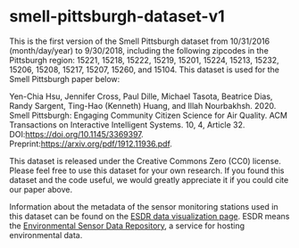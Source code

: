# smell-pittsburgh-dataset-v1

This is the first version of the Smell Pittsburgh dataset from 10/31/2016 (month/day/year) to 9/30/2018, including the following zipcodes in the Pittsburgh region: 15221, 15218, 15222, 15219, 15201, 15224, 15213, 15232, 15206, 15208, 15217, 15207, 15260, and 15104. This dataset is used for the Smell Pittsburgh paper below:

Yen-Chia Hsu, Jennifer Cross, Paul Dille, Michael Tasota, Beatrice Dias, Randy Sargent, Ting-Hao (Kenneth) Huang, and Illah Nourbakhsh. 2020. Smell Pittsburgh: Engaging Community Citizen Science for Air Quality. ACM Transactions on Interactive Intelligent Systems. 10, 4, Article 32. DOI:https://doi.org/10.1145/3369397. Preprint:https://arxiv.org/pdf/1912.11936.pdf.

This dataset is released under the Creative Commons Zero (CC0) license. Please feel free to use this dataset for your own research. If you found this dataset and the code useful, we would greatly appreciate it if you could cite our paper above.

Information about the metadata of the sensor monitoring stations used in this dataset can be found on the [ESDR data visualization page](https://environmentaldata.org/#time=1642345888.849,1642950688.849&cursor=1642730480.675&plotHeight=5.000&plotAreaHeight=40.000&showFilters=true&showSettings=true&showResults=true&center=40.445982705178,-79.96401491796037&zoom=12). ESDR means the [Environmental Sensor Data Repository](https://esdr.cmucreatelab.org/), a service for hosting environmental data.
